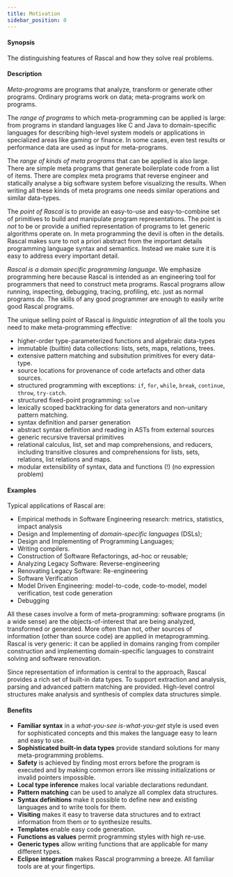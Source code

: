 ```yaml
---
title: Motivation
sidebar_position: 0
---
```


#### Synopsis

The distinguishing features of Rascal and how they solve real problems.

#### Description

_Meta-programs_ are programs that analyze, transform or generate other programs. Ordinary programs work on data; meta-programs work on programs. 

The _range of programs_ to which meta-programming can be applied is large: from programs in standard languages like C and Java to domain-specific languages for describing high-level system models or applications in specialized areas like gaming or finance. In some cases, even test results or performance data are used as input for meta-programs.

The _range of kinds of meta programs_ that can be applied is also large. There are simple meta programs that generate boilerplate code from a list of items. There are complex meta programs that reverse engineer and statically analyse a big software system before visualizing the results. When writing all these kinds of meta programs one needs similar operations and similar data-types. 

The _point of Rascal_ is to provide an easy-to-use and easy-to-combine set of primitives to build and manipulate program representations. The point is _not_ to be or provide a unified representation of programs to let generic algorithms operate on. In meta programming the devil is often in the details. Rascal makes sure to not a priori abstract from the important details programming language syntax and semantics. Instead we make sure it is easy to address every important detail.

_Rascal is a domain specific programming language_. We emphasize programming here because Rascal is intended as an engineering tool for programmers that need to construct meta programs. Rascal programs allow running, inspecting, debugging, tracing, profiling, etc. just as normal programs do. The skills of any good programmer are enough to easily write good Rascal programs.

The unique selling point of Rascal is _linguistic integration_ of all the tools you need to make meta-programming effective:
* higher-order type-parameterized functions and algebraic data-types
* immutable (builtin) data collections: lists, sets, maps, relations, trees.
* extensive pattern matching and subsitution primitives for every data-type.
* source locations for provenance of code artefacts and other data sources.
* structured programming with exceptions: `if`, `for`, `while`, `break`, `continue`, `throw`, `try-catch`.
* structured fixed-point programming: `solve`
* lexically scoped backtracking for data generators and non-unitary pattern matching.
* syntax definition and parser generation
* abstract syntax definition and reading in ASTs from external sources
* generic recursive traversal primitives
* relational calculus, list, set and map comprehensions, and reducers, including transitive closures and comprehensions for lists, sets, relations, list relations and maps.
* modular extensibility of syntax, data and functions (!) (no expression problem)

#### Examples

Typical applications of Rascal are:

*  Empirical methods in Software Engineering research: metrics, statistics, impact analysis
*  Design and Implementing of _domain-specific languages_ (DSLs);
*  Design and Implementing of Programming Languages;
*  Writing compilers.
*  Construction of Software Refactorings, ad-hoc or reusable;
*  Analyzing Legacy Software: Reverse-engineering
*  Renovating Legacy Software: Re-engineering
*  Software Verification
*  Model Driven Engineering: model-to-code, code-to-model, model verification, test code generation
*  Debugging

All these cases involve a form of meta-programming: software programs (in a wide sense) are the objects-of-interest 
that are being analyzed, transformed or generated. More often than not, other sources of information (other than source code) are applied in metaprogramming.
Rascal is very generic: it can be applied in domains ranging from compiler construction and implementing domain-specific languages to constraint solving and software renovation.

Since representation of information is central to the approach, Rascal provides a rich set of built-in data types. 
To support extraction and analysis, parsing and advanced pattern matching are provided. 
High-level control structures make analysis and synthesis of complex data structures simple.

#### Benefits

*  __Familiar syntax__ in a _what-you-see is-what-you-get_ style is used even for sophisticated concepts 
   and this makes the language easy to learn and easy to use.
*  __Sophisticated built-in data types__ provide standard solutions for many meta-programming problems.
*  __Safety__ is achieved by finding most errors before the program is executed and by making common errors
   like missing initializations or invalid pointers impossible. 
*  __Local type inference__ makes local variable declarations redundant.
*  __Pattern matching__ can be used to analyze all complex data structures.
*  __Syntax definitions__ make it possible to define new and existing languages and to write tools for them.
*  __Visiting__ makes it easy to traverse data structures and to extract information from them or to synthesize results.
*  __Templates__ enable easy code generation.
*  __Functions as values__ permit programming styles with high re-use.
*  __Generic types__ allow writing functions that are applicable for many different types.
*  __Eclipse integration__ makes Rascal programming a breeze. All familiar tools are at your fingertips.


